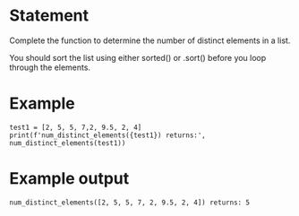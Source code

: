 # Statement

Complete the function to determine the 
number of distinct elements in a list.

You should sort the list using either sorted() or .sort() 
before you loop through the elements.  


# Example

```
test1 = [2, 5, 5, 7,2, 9.5, 2, 4]
print(f'num_distinct_elements({test1}) returns:', num_distinct_elements(test1))

```

# Example output

```
num_distinct_elements([2, 5, 5, 7, 2, 9.5, 2, 4]) returns: 5
```

